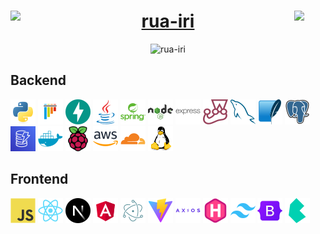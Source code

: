 <h1 align="center">
    <a href="https://rua-iri.com">
        <img width="10%" src="https://rua-iri.com/android-chrome-192x192.png" align="left" />
        rua-iri
        <img width="10%" src="https://rua-iri.com/android-chrome-192x192.png" align="right" />
    </a>
</h1>

<p align="center">
    <img src="https://github-readme-streak-stats.herokuapp.com/?user=rua-iri&locale=ar" alt="rua-iri" />
</p>

## Backend  

<div>
    <img src="https://raw.githubusercontent.com/rua-iri/rua-iri/refs/heads/main/images/webp/python-original.webp" alt="python logo" height="40" />
    <img src="https://raw.githubusercontent.com/rua-iri/rua-iri/refs/heads/main/images/webp/pytest-original.webp" alt="pytest logo" height="40" />
    <img src="https://raw.githubusercontent.com/rua-iri/rua-iri/refs/heads/main/images/webp/fastapi-original.webp" alt="fastapi logo" height="40" />
    <img src="https://raw.githubusercontent.com/rua-iri/rua-iri/refs/heads/main/images/webp/java-original.webp" alt="java logo" height="40" />
    <img src="https://raw.githubusercontent.com/rua-iri/rua-iri/refs/heads/main/images/webp/spring-original-wordmark.webp" alt="java logo" height="40" />
    <img src="https://raw.githubusercontent.com/rua-iri/rua-iri/refs/heads/main/images/webp/nodejs-original-wordmark.webp" alt="nodejs logo" height="40" />
    <img src="https://raw.githubusercontent.com/rua-iri/rua-iri/refs/heads/main/images/webp/express-original-wordmark.webp" alt="express logo" height="40" />
    <img src="https://raw.githubusercontent.com/rua-iri/rua-iri/refs/heads/main/images/webp/jest-plain.webp" alt="express logo" height="40" />
    <img src="https://raw.githubusercontent.com/rua-iri/rua-iri/refs/heads/main/images/webp/mysql-original.webp" alt="mysql logo" height="40" />
    <img src="https://raw.githubusercontent.com/rua-iri/rua-iri/refs/heads/main/images/webp/sqlite-original.webp" alt="sqlite logo" height="40" />
    <img src="https://raw.githubusercontent.com/rua-iri/rua-iri/refs/heads/main/images/webp/postgresql-original.webp" alt="postgres logo" height="40" />
    <img src="https://raw.githubusercontent.com/rua-iri/rua-iri/refs/heads/main/images/webp/dynamodb-original.webp" alt="dynamodb logo" height="40" />
    <img src="https://raw.githubusercontent.com/rua-iri/rua-iri/refs/heads/main/images/webp/docker-plain.webp" alt="docker logo" height="40" />
    <img src="https://raw.githubusercontent.com/rua-iri/rua-iri/refs/heads/main/images/webp/raspberrypi-original.webp" alt="raspberry pi logo" height="40" />
    <img src="https://raw.githubusercontent.com/rua-iri/rua-iri/refs/heads/main/images/webp/amazonwebservices-original-wordmark.webp" alt="AWS logo" height="40" />
    <img src="https://raw.githubusercontent.com/rua-iri/rua-iri/refs/heads/main/images/webp/cloudflare-original.webp" alt="Cloudflare logo" height="40" />
    <img src="https://raw.githubusercontent.com/rua-iri/rua-iri/refs/heads/main/images/webp/linux-original.webp" alt="Linux logo" height="40" />

</div>

## Frontend

<div>
    <img src="https://raw.githubusercontent.com/rua-iri/rua-iri/refs/heads/main/images/webp/javascript-original.webp" alt="javascript logo" height="40" />
    <img src="https://raw.githubusercontent.com/rua-iri/rua-iri/refs/heads/main/images/webp/react-original.webp" alt="react logo" height="40" />
    <img src="https://raw.githubusercontent.com/rua-iri/rua-iri/refs/heads/main/images/webp/nextjs-original.webp" alt="nextjs logo" height="40" />
    <img src="https://raw.githubusercontent.com/rua-iri/rua-iri/refs/heads/main/images/webp/angular-original.webp" alt="angular logo" height="40" />
    <img src="https://raw.githubusercontent.com/rua-iri/rua-iri/refs/heads/main/images/webp/electron-original.webp" alt="electron logo" height="40" />
    <img src="https://raw.githubusercontent.com/rua-iri/rua-iri/refs/heads/main/images/webp/vitejs-original.webp" alt="vite logo" height="40" />
    <img src="https://raw.githubusercontent.com/rua-iri/rua-iri/refs/heads/main/images/webp/axios-plain-wordmark.webp" alt="axios logo" height="40" />
    <img src="https://raw.githubusercontent.com/rua-iri/rua-iri/refs/heads/main/images/webp/hugo-original.webp" alt="hugo logo" height="40" />
    <img src="https://raw.githubusercontent.com/rua-iri/rua-iri/refs/heads/main/images/webp/tailwindcss-original.webp" alt="tailwind logo" height="40" />
    <img src="https://raw.githubusercontent.com/rua-iri/rua-iri/refs/heads/main/images/webp/bootstrap-original.webp" alt="bootstrap logo" height="40" />
    <img src="https://raw.githubusercontent.com/rua-iri/rua-iri/refs/heads/main/images/webp/bulma-plain.webp" alt="bulma logo" height="40" />

</div>

